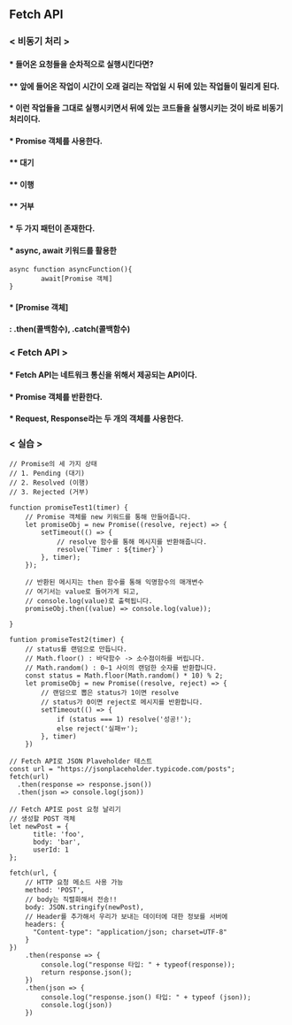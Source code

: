 ## Fetch API
### < 비동기 처리 >
#### * 들어온 요청들을 순차적으로 실행시킨다면?
#### ** 앞에 들어온 작업이 시간이 오래 걸리는 작업일 시 뒤에 있는 작업들이 밀리게 된다.
#### * 이런 작업들을 그대로 실행시키면서 뒤에 있는 코드들을 실행시키는 것이 바로 비동기처리이다.
#### * Promise 객체를 사용한다.
#### ** 대기
#### ** 이행 
#### ** 거부
#### * 두 가지 패턴이 존재한다.
#### * async, await 키워드를 활용한
~~~
async function asyncFunction(){
        await[Promise 객체]
}
~~~
#### * [Promise 객체]
#### : .then(콜백함수), .catch(콜백함수)


### < Fetch API >
#### * Fetch API는 네트워크 통신을 위해서 제공되는 API이다.
#### * Promise 객체를 반환한다.
#### * Request, Response라는 두 개의 객체를 사용한다.


### < 실습 >
~~~
// Promise의 세 가지 상태
// 1. Pending (대기)
// 2. Resolved (이행)
// 3. Rejected (거부)

function promiseTest1(timer) {
    // Promise 객체를 new 키워드를 통해 만들어줍니다.
    let promiseObj = new Promise((resolve, reject) => {
        setTimeout(() => {
            // resolve 함수를 통해 메시지를 반환해줍니다.
            resolve(`Timer : ${timer}`)
        }, timer);
    });

    // 반환된 메시지는 then 함수를 통해 익명함수의 매개변수
    // 여기서는 value로 들어가게 되고,
    // console.log(value)로 출력됩니다.
    promiseObj.then((value) => console.log(value));

}

funtion promiseTest2(timer) {
    // status를 랜덤으로 만듭니다.
    // Math.floor() : 바닥함수 -> 소수점이하를 버립니다.
    // Math.random() : 0~1 사이의 랜덤한 숫자를 반환합니다.
    const status = Math.floor(Math.random() * 10) % 2;
    let promiseObj = new Promise((resolve, reject) => {
        // 랜덤으로 뽑은 status가 1이면 resolve
        // status가 0이면 reject로 메시지를 반환합니다.
        setTimeout(() => {
            if (status === 1) resolve('성공!');
            else reject('실패ㅠ');
        }, timer)
    })
~~~
~~~
// Fetch API로 JSON Plaveholder 테스트
const url = "https://jsonplaceholder.typicode.com/posts";
fetch(url)
  .then(response => response.json())
  .then(json => console.log(json))

// Fetch API로 post 요청 날리기
// 생성할 POST 객체
let newPost = {
      title: 'foo',
      body: 'bar',
      userId: 1
};
    
fetch(url, {
    // HTTP 요청 메소드 사용 가능
    method: 'POST',
    // body는 직렬화해서 전송!!
    body: JSON.stringify(newPost),
    // Header를 추가해서 우리가 보내는 데이터에 대한 정보를 서버에
    headers: {
      "Content-type": "application/json; charset=UTF-8"
    }
})
    .then(response => {
        console.log("response 타입: " + typeof(response));
        return response.json();
    })
    .then(json => {
        console.log("response.json() 타입: " + typeof (json));
        console.log(json))
    })
~~~
